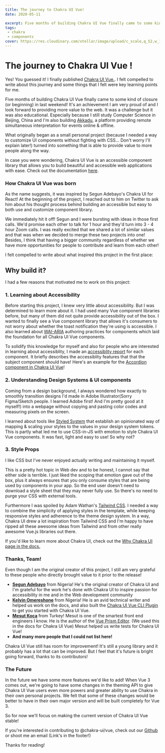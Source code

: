```yaml
---
title: The journey to Chakra UI Vue!
date: 2020-05-11

excerpt: Five months of building Chakra UI Vue finally came to some kind of closure (or beginning) in last weekend! It's an achievement I am proud of!
tags: 
 - chakra
 - components
cover: https://res.cloudinary.com/xtellar/image/upload/c_scale,q_52,w_1920/v1580271492/chakra-ui/chakra-ui-vue-banner.jpg
---
```


# The journey to Chakra UI Vue !

Yes! You guessed it! I finally published [Chakra UI Vue.](https://vue.chakra-ui.com). I felt compelled to write about this journey and some things that I felt were key learning points for me.

Five months of building Chakra UI Vue finally came to some kind of closure (or beginning) in last weekend! It's an achievement I am very proud of and I look forward to providing more value to the web. It was a challenge but it was also educational. Especially because I still study Computer Science in Beijing, China and I'm also building [Akkadu](https://akkadu.com), a platform providing remote simultaneous interpretation for events online & offline.

What originally began as a small personal project (because I needed a way to customize UI components without fighting with CSS... Don't worry I'll explain later!) turned into something that is able to provide value to more people along the way.

In case you were wondering, Chakra UI Vue is an accessible component library that allows you to build beautiful and accessible web applications with ease. Check out the documentation [here](https://vue.chakra-ui.com).

### How Chakra UI Vue was born

As the name suggests, it was inspired by Segun Adebayo's Chakra UI for React! At the beginning of the project, I reached out to him on Twitter to ask him about his thought process behind building an accessible but easy to both use and customize component library.

We immediately hit it off! Segun and I were bursting with ideas in those first calls. We'd promise each other to talk for 1 hour and they'd turn into 3 - 4 hour Zoom calls. I was really excited that we shared a lot of similar values and that was when we decided to merge these two projects into one! Besides, I think that having a bigger community regardless of whether we have more opportunities for people to contribute and learn from each other!

I felt compelled to write about what inspired this project in the first place:

## Why build it?

I had a few reasons that motivated me to work on this project:

### 1. Learning about Accessibility

  Before starting this project, I knew very little about accessibility. But I was determined to learn more about it. I had used many Vue component libraries before, but many of them did not quite provide accessibility out of the box. I wanted to finally see a Vue component library that allows it's consumers to not worry about whether the toast notification they're using is accessible. I also learned about [WAI-ARIA](https://www.w3.org/TR/wai-aria-practices-1.1/) authoring practices for components which laid the foundation for all Chakra UI Vue components.

  To solidify this knowledge for myself and also for people who are interested in learning about accessiblity, I made an [accessiblity report](https://github.com/chakra-ui/chakra-ui-vue/issues/88) for each component. It briefly describes the accessiblity features that that the subject component should have! Here's an example for the [Accordion component in Chakra UI Vue](https://github.com/chakra-ui/chakra-ui-vue/blob/master/packages/chakra-ui-core/src/CAccordion/accessibility.md)!

### 2. Understanding Design Systems & UI components

  Coming from a design background, I always wondered how exactly to smoothly transition designs I'd made in Adobe Illustrator(Sorry Figma/Sketch people. I learned Adobe first! And I'm pretty good at it myself!) into a webpage without copying and pasting color codes and measuring pixels on the screen.

  I learned about tools like [Styled System](https://styled-system.com/) that establish an opinionated way of mapping & scaling your styles to the values in your design system tokens. This is partly what led me to use CSS-in-JS with emotion to style Chakra UI Vue components. It was fast, light and easy to use! So why not?

### 3. Style Props
  
  I like CSS but I've never enjoyed actually writing and maintaining it myself.

  This is a pretty hot topic in Web dev and to be honest, I cannot say that either side is terrible. I just liked the scoping that emotion gave out of the box, plus it always ensures that you only consume styles that are being used by components in your app. So the end user doesn't need to download a style sheet that they may never fully use. So there's no need to purge your CSS with external tools.

  Furthermore I was spoiled by Adam Wathan's [Tailwind CSS](http://tailwindcss.com). I needed a way to combine the simplicity of applying styles in the template, while keeping responsive styles and adherence to the theme design system. In a way, Chakra UI drew a lot inspiration from Tailwind CSS and I'm happy to have ripped all these awesome ideas from Tailwind and from other really awesome Vue.js libraries out there.

If you'd like to learn more about Chakra UI, check out the [Why Chakra UI page in the docs.](https://vue.chakra-ui.com/why-chakra-ui)

### Thanks, Team!

Even though I am the original creator of this project, I still am very grateful to these people who directly brought value to it prior to the release!

- **[Segun Adebayo](https://twitter.com/thesegunadebayo)** from Nigeria! He's the original creator of Chakra UI and I'm grateful for the work he's done with Chakra UI to inspire passion for accessibility in me and in the Web development community
- **[Kelvin Omereshone](https://twitter.com/Dominus_Kelvin)** from Nigeria! He is an avid technical writer and helped us work on the docs, and also built the [Chakra UI Vue CLI Plugin](https://www.npmjs.com/package/vue-cli-plugin-chakra-ui) to get you started with Chakra UI Vue.
- **[Mesut Koca](https://twitter.com/imesutkoca)** from Turkey! Mesut is one of the smartest front end engineers I know. He is the author of the [Vue Prism Editor](https://www.npmjs.com/package/vue-prism-editor). (We used this in the docs for Chakra UI Vue) Mesut helped us write tests for Chakra UI Vue!
- **And many more people that I could not list here!**

Chakra UI Vue still has room for improvement! It's still a young library and it probably has a lot that can be improved. But I feel that it's future is bright going forward, thanks to its contributors!

### The Future

In the future we have some more features we'd like to add! When Vue 3 comes out, we're going to have some changes in the theming API to give Chakra UI Vue users even more powers and greater ability to use Chakra in their own personal projects. We felt that some of these changes would be better to have in their own major version and will be built completely for Vue 3.

So for now we'll focus on making the current version of Chakra UI Vue stable!

If you're interested in contributing to @chakra-ui/vue, check out our [Github](https://github.com/chakra-ui/chakra-ui-vue/issues) or shoot me an email (Link's in the footer!)

Thanks for reading!
